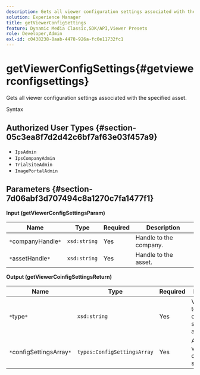 ```yaml
---
description: Gets all viewer configuration settings associated with the specified asset.
solution: Experience Manager
title: getViewerConfigSettings
feature: Dynamic Media Classic,SDK/API,Viewer Presets
role: Developer,Admin
exl-id: c0438238-8aab-4478-926a-fc0e11732fc1
---
```

# getViewerConfigSettings{#getviewerconfigsettings}

Gets all viewer configuration settings associated with the specified asset.

 Syntax 

## Authorized User Types {#section-05c3ea8f7d2d42c6bf7af63e03f457a9}

* `IpsAdmin` 
* `IpsCompanyAdmin` 
* `TrialSiteAdmin` 
* `ImagePortalAdmin`

## Parameters {#section-7d06abf3d707494c8a1270c7fa1477f1}

**Input (getViewerConfigSettingsParam)** 

|  Name  | Type  | Required  | Description  |
|---|---|---|---|
|  `*`companyHandle`*`  | `xsd:string`  | Yes  | Handle to the company.  |
|  `*`assetHandle`*`  | `xsd:string`  | Yes  | Handle to the asset.  |

**Output (getViewerCoinfigSettingsReturn)** 

|  Name  | Type  | Required  | Description  |
|---|---|---|---|
|  `*`type`*`  | `xsd:string`  | Yes  | Viewer type to which the configuration settings apply.  |
|  `*`configSettingsArray`*`  | `types:ConfigSettingsArray`  | Yes  | Array of viewer configuration settings.  |
